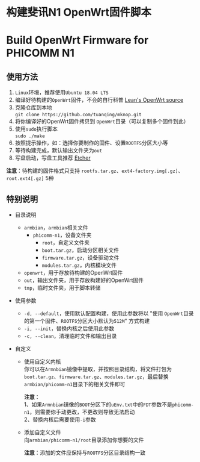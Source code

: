 # 构建斐讯N1 OpenWrt固件脚本
# Build OpenWrt Firmware for PHICOMM N1


## 使用方法

1. `Linux`环境，推荐使用`Ubuntu 18.04 LTS`
2. 编译好待构建的`OpenWrt`固件，不会的自行科普 [Lean's OpenWrt source](https://github.com/coolsnowwolf/lede "Lean's OpenWrt source")
3. 克隆仓库到本地<br>
`git clone https://github.com/tuanqing/mknop.git`
4. 将你编译好的OpenWrt固件拷贝到 `OpenWrt`目录（可以复制多个固件到此）
5. 使用`sudo`执行脚本<br>
`sudo ./make`
6. 按照提示操作，如：选择你要制作的固件、设置`ROOTFS`分区大小等
7. 等待构建完成，默认输出文件夹为`out`
8. 写盘启动，写盘工具推荐 [Etcher](https://github.com/balena-io/etcher/releases/download/v1.5.80/balenaEtcher-Portable-1.5.80.exe)

**注意**：待构建的固件格式只支持 `rootfs.tar.gz`、`ext4-factory.img[.gz]`、`root.ext4[.gz]` 5种


## 特别说明

* 目录说明
   * `armbian`，`armbian`相关文件
      * `phicomm-n1`，设备文件夹
         * `root`，自定义文件夹
         * `boot.tar.gz`，启动分区相关文件
         * `firmware.tar.gz`，设备驱动文件
         * `modules.tar.gz`，内核模块文件
   * `openwrt`，用于存放待构建的OpenWrt固件
   * `out`，输出文件夹，用于存放构建好的OpenWrt固件
   * `tmp`，临时文件夹，用于脚本转储

* 使用参数
   * `-d, --default`，使用默认配置构建，使用此参数将以 "使用 `OpenWrt`目录的第一个固件、`ROOTFS`分区大小默认为`512M`" 方式构建 
   * `-i, --init`，替换内核之后使用此参数
   * `-c, --clean`，清理临时文件和输出目录

* 自定义
   * 使用自定义内核<br>
     你可以在`Armnbian`镜像中提取，并按照目录结构，将文件打包为 `boot.tar.gz`、`firmware.tar.gz`、`modules.tar.gz`，最后替换 `armbian/phicomm-n1`目录下的相关文件即可

     **注意**：<br>
     1、如果`Armnbian`镜像的`BOOT`分区下的`uEnv.txt`中的`FDT`参数不是`phicomm-n1`，则需要你手动更改，不更改则导致无法启动<br>
     2、替换内核后需要使用`-i`参数

   * 添加自定义文件<br>
      向`armbian/phicomm-n1/root`目录添加你想要的文件

      **注意**：添加的文件应保持与`ROOTFS`分区目录结构一致
